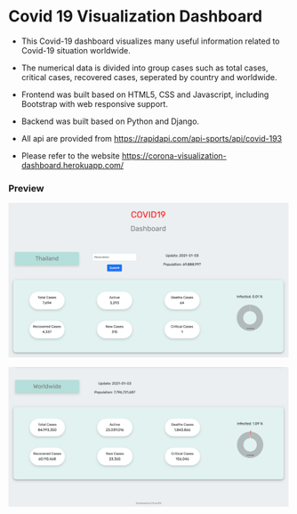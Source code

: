 # Covid 19 Visualization Dashboard

- This Covid-19 dashboard visualizes many useful information related to Covid-19 situation worldwide. 

- The numerical data is divided into group cases such as total cases, critical cases, recovered cases, seperated by country and worldwide.

- Frontend was built based on HTML5, CSS and Javascript, including Bootstrap with web responsive support.

- Backend was built based on Python and Django.

- All api are provided from https://rapidapi.com/api-sports/api/covid-193

- Please refer to the website https://corona-visualization-dashboard.herokuapp.com/

### Preview

![Image1](https://github.com/chunmusic/Covid-19-Visualization-Dashboard/blob/main/image/Image1.png?raw=true)

![Image1](https://github.com/chunmusic/Covid-19-Visualization-Dashboard/blob/main/image/Image2.png?raw=true)
